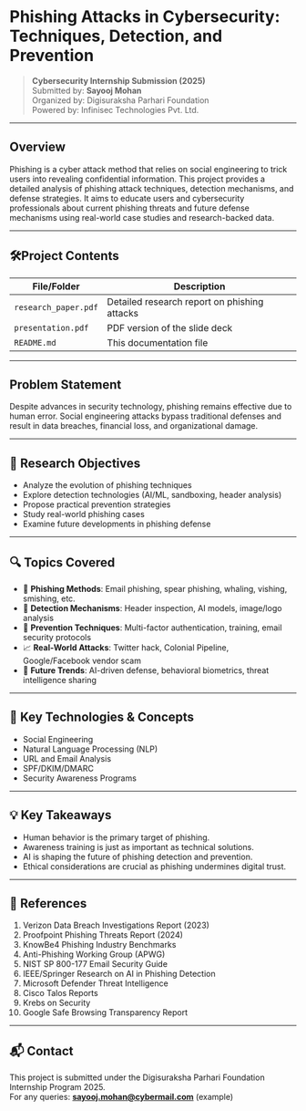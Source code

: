 # Phishing Attacks in Cybersecurity: Techniques, Detection, and Prevention

> **Cybersecurity Internship Submission (2025)**  
> Submitted by: **Sayooj Mohan**  
> Organized by: Digisuraksha Parhari Foundation  
> Powered by: Infinisec Technologies Pvt. Ltd.

---

## Overview

Phishing is a cyber attack method that relies on social engineering to trick users into revealing confidential information. This project provides a detailed analysis of phishing attack techniques, detection mechanisms, and defense strategies. It aims to educate users and cybersecurity professionals about current phishing threats and future defense mechanisms using real-world case studies and research-backed data.

---

## 🛠Project Contents

| File/Folder                     | Description                                      |
|--------------------------------|--------------------------------------------------|
| `research_paper.pdf`           | Detailed research report on phishing attacks     |
| `presentation.pdf`             | PDF version of the slide deck                    |
| `README.md`                    | This documentation file                          |

---

## Problem Statement

Despite advances in security technology, phishing remains effective due to human error. Social engineering attacks bypass traditional defenses and result in data breaches, financial loss, and organizational damage.

---

## 🧠 Research Objectives

- Analyze the evolution of phishing techniques
- Explore detection technologies (AI/ML, sandboxing, header analysis)
- Propose practical prevention strategies
- Study real-world phishing cases
- Examine future developments in phishing defense

---

## 🔍 Topics Covered

- 📩 **Phishing Methods**: Email phishing, spear phishing, whaling, vishing, smishing, etc.
- 🧪 **Detection Mechanisms**: Header inspection, AI models, image/logo analysis
- 🔐 **Prevention Techniques**: Multi-factor authentication, training, email security protocols
- 📈 **Real-World Attacks**: Twitter hack, Colonial Pipeline, Google/Facebook vendor scam
- 🧭 **Future Trends**: AI-driven defense, behavioral biometrics, threat intelligence sharing

---

## 🧪 Key Technologies & Concepts

- Social Engineering
- Natural Language Processing (NLP)
- URL and Email Analysis
- SPF/DKIM/DMARC
- Security Awareness Programs

---

## 💡 Key Takeaways

- Human behavior is the primary target of phishing.
- Awareness training is just as important as technical solutions.
- AI is shaping the future of phishing detection and prevention.
- Ethical considerations are crucial as phishing undermines digital trust.

---

## 🔗 References

1. Verizon Data Breach Investigations Report (2023)  
2. Proofpoint Phishing Threats Report (2024)  
3. KnowBe4 Phishing Industry Benchmarks  
4. Anti-Phishing Working Group (APWG)  
5. NIST SP 800-177 Email Security Guide  
6. IEEE/Springer Research on AI in Phishing Detection  
7. Microsoft Defender Threat Intelligence  
8. Cisco Talos Reports  
9. Krebs on Security  
10. Google Safe Browsing Transparency Report  

---

## 📬 Contact

This project is submitted under the Digisuraksha Parhari Foundation Internship Program 2025.  
For any queries: **sayooj.mohan@cybermail.com** (example)

